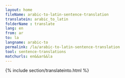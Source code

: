 ```yaml
---
layout: home
fileName: arabic-to-latin-sentence-translation
translatein: arabic_to_latin
folderName : translate
lang: en
from: ar
to: la
langname: arabic-to
permalink: /la/arabic-to-latin-sentence-translation
tool: sentence-translations
matchurls: en&&ar&&la
---
```

{% include section/translateinto.html %}

